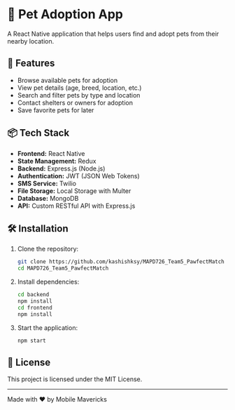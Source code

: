 # 🐾 Pet Adoption App

A React Native application that helps users find and adopt pets from their nearby location.

## 🚀 Features
- Browse available pets for adoption
- View pet details (age, breed, location, etc.)
- Search and filter pets by type and location
- Contact shelters or owners for adoption
- Save favorite pets for later

## 📦 Tech Stack
- **Frontend:** React Native
- **State Management:** Redux
- **Backend:** Express.js (Node.js)
- **Authentication:** JWT (JSON Web Tokens)
- **SMS Service:** Twilio
- **File Storage:** Local Storage with Multer
- **Database:** MongoDB
- **API:** Custom RESTful API with Express.js

## 🛠 Installation
1. Clone the repository:
   ```sh
   git clone https://github.com/kashishksy/MAPD726_Team5_PawfectMatch
   cd MAPD726_Team5_PawfectMatch
   ```
2. Install dependencies:
   ```sh
   cd backend
   npm install
   cd frontend
   npm install
   ```
3. Start the application:
   ```sh
   npm start
   ```


## 📄 License
This project is licensed under the MIT License.

---
Made with ❤️ by Mobile Mavericks

